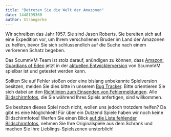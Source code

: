 ```yaml
---
title: "Betreten Sie die Welt der Amazonen"
date: 1448199360
author: Strangerke
---
```


Wir schreiben das Jahr 1957. Sie sind Jason Roberts. Sie bereiten sich auf eine Expedition vor, um Ihrem verschollenen Bruder im Land der Amazonen zu helfen, bevor Sie sich schlussendlich auf die Suche nach einem verlorenen Schatz begeben.

Das ScummVM-Team ist stolz darauf, anündigen zu können, dass [Amazon: Guardians of Eden](http://www.mobygames.com/game/dos/amazon-guardians-of-eden) jetzt in der [aktuellen Entwicklerversion](/downloads/#daily) von ScummVM spielbar ist und getestet werden kann.

Sollten Sie auf Fehler stoßen oder eine bislang unbekannte Spielversion besitzen, melden Sie dies bitte in unserem [Bug Tracker](http://bugs.scummvm.org/). Bitte orientieren Sie sich dabei an den [Richtlinien zum Einsenden von Fehlermeldungen](/faq/#question.report-bugs). Alle [Bildschirmfotos](http://wiki.scummvm.org/index.php/Screenshots), die Sie während Ihres Spiels anfertigen, sind willkommen.

Sie besitzen dieses Spiel noch nicht, wollen uns jedoch trotzdem helfen? Da gibt es eine Möglichkeit! Für über ein Dutzend Spiele haben wir noch keine Bildschirmfotos! Werfen Sie einen Blick [auf die Liste fehlender Bildschirmfotos](http://wiki.scummvm.org/index.php/Screenshots#List_of_screenshots_we_need), nehmen Sie Ihre Originalspiele aus dem Schrank und machen Sie Ihre Lieblings-Spielszenen unsterblich!
